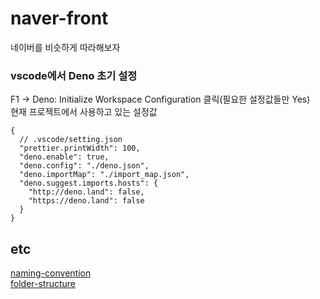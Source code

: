 # naver-front
네이버를 비슷하게 따라해보자

### vscode에서 Deno 초기 설정<br>
F1 -> Deno: Initialize Workspace Configuration 클릭(필요한 설정값들만 Yes)<br>
현재 프로젝트에서 사용하고 있는 설정값<br>
```jsonc
{
  // .vscode/setting.json
  "prettier.printWidth": 100,
  "deno.enable": true,
  "deno.config": "./deno.json",
  "deno.importMap": "./import_map.json",
  "deno.suggest.imports.hosts": {
    "http://deno.land": false,
    "https://deno.land": false
  }
}
```

## etc
[naming-convention](https://medium.com/@wittydeveloper/react-components-naming-convention-%EF%B8%8F-b50303551505)<br/>
[folder-structure](https://www.robinwieruch.de/react-folder-structure)
